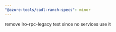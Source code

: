 ```yaml
---
"@azure-tools/cadl-ranch-specs": minor
---
```


remove lro-rpc-legacy test since no services use it
